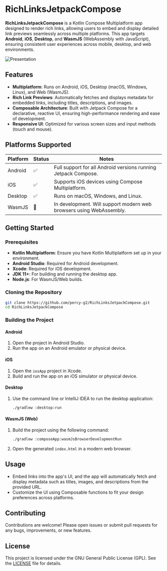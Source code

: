 
# RichLinksJetpackCompose

**RichLinksJetpackCompose** is a Kotlin Compose Multiplatform app designed to render rich links, allowing users to embed and display detailed link previews seamlessly across multiple platforms. This app targets **Android**, **iOS**, **Desktop**, and **WasmJS** (WebAssembly with JavaScript), ensuring consistent user experiences across mobile, desktop, and web environments.

<img src="https://github.com/percy-g2/RichLinksJetpackCompose/blob/main/screenshot/Presentation.png" alt="Presentation"/>

## Features

- **Multiplatform**: Runs on Android, iOS, Desktop (macOS, Windows, Linux), and Web (WasmJS).
- **Rich Link Previews**: Automatically fetches and displays metadata for embedded links, including titles, descriptions, and images.
- **Composable Architecture**: Built with Jetpack Compose for a declarative, reactive UI, ensuring high-performance rendering and ease of development.
- **Responsive UI**: Optimized for various screen sizes and input methods (touch and mouse).

## Platforms Supported

| Platform | Status | Notes                              |
|----------|--------|------------------------------------|
| Android  | ✅      | Full support for all Android versions running Jetpack Compose. |
| iOS      | ✅      | Supports iOS devices using Compose Multiplatform. |
| Desktop  | ✅      | Runs on macOS, Windows, and Linux. |
| WasmJS   | 🚧      | In development. Will support modern web browsers using WebAssembly. |

## Getting Started

### Prerequisites

- **Kotlin Multiplatform**: Ensure you have Kotlin Multiplatform set up in your environment.
- **Android Studio**: Required for Android development.
- **Xcode**: Required for iOS development.
- **JDK 11+**: For building and running the desktop app.
- **Node.js**: For WasmJS/Web builds.

### Cloning the Repository

```bash
git clone https://github.com/percy-g2/RichLinksJetpackCompose.git
cd RichLinksJetpackCompose
```

### Building the Project

#### Android
1. Open the project in Android Studio.
2. Run the app on an Android emulator or physical device.

#### iOS
1. Open the `iosApp` project in Xcode.
2. Build and run the app on an iOS simulator or physical device.

#### Desktop
1. Use the command line or IntelliJ IDEA to run the desktop application:
   ```bash
   ./gradlew :desktop:run
   ```

#### WasmJS (Web)
1. Build the project using the following command:
   ```bash
   ./gradlew :composeApp:wasmJsBrowserDevelopmentRun
   ```
2. Open the generated `index.html` in a modern web browser.

## Usage

- Embed links into the app's UI, and the app will automatically fetch and display metadata such as titles, images, and descriptions from the provided URL.
- Customize the UI using Composable functions to fit your design preferences across platforms.

## Contributing

Contributions are welcome! Please open issues or submit pull requests for any bugs, improvements, or new features.

## License

This project is licensed under the GNU General Public License (GPL). See the [LICENSE](LICENSE) file for details.
